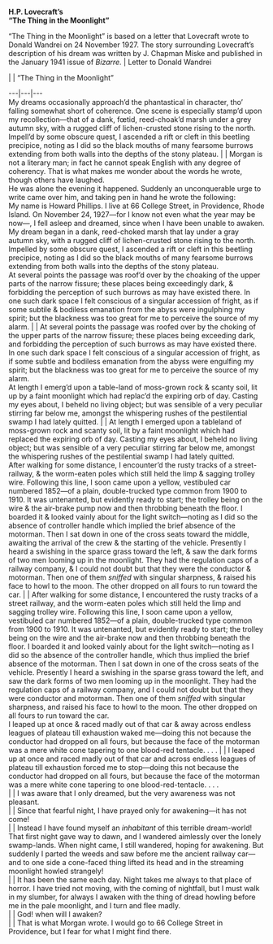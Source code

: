   
**H.P. Lovecraft’s  
“The Thing in the Moonlight”**  

“The Thing in the Moonlight” is based on a letter that Lovecraft wrote to Donald Wandrei on 24 November 1927. The story surrounding Lovecraft’s description of his dream was written by J. Chapman Miske and published in the January 1941 issue of _Bizarre._ | Letter to Donald Wandrei  
  
|  | “The Thing in the Moonlight”  
  
  
---|---|---  
My dreams occasionally approach’d the phantastical in character, tho’ falling somewhat short of coherence. One scene is especially stamp’d upon my recollection—that of a dank, fœtid, reed-choak’d marsh under a grey autumn sky, with a rugged cliff of lichen-crusted stone rising to the north. Impell’d by some obscure quest, I ascended a rift or cleft in this beetling precipice, noting as I did so the black mouths of many fearsome burrows extending from both walls into the depths of the stony plateau. |  | Morgan is not a literary man; in fact he cannot speak English with any degree of coherency. That is what makes me wonder about the words he wrote, though others have laughed.  
He was alone the evening it happened. Suddenly an unconquerable urge to write
came over him, and taking pen in hand he wrote the following:  
My name is Howard Phillips. I live at 66 College Street, in Providence, Rhode
Island. On November 24, 1927—for I know not even what the year may be now—, I
fell asleep and dreamed, since when I have been unable to awaken.  
My dream began in a dank, reed-choked marsh that lay under a gray autumn sky,
with a rugged cliff of lichen-crusted stone rising to the north. Impelled by
some obscure quest, I ascended a rift or cleft in this beetling precipice,
noting as I did so the black mouths of many fearsome burrows extending from
both walls into the depths of the stony plateau.  
At several points the passage was roof’d over by the choaking of the upper parts of the narrow fissure; these places being exceedingly dark, & forbidding the perception of such burrows as may have existed there. In one such dark space I felt conscious of a singular accession of fright, as if some subtile & bodiless emanation from the abyss were ingulphing my spirit; but the blackness was too great for me to perceive the source of my alarm. |  | At several points the passage was roofed over by the choking of the upper parts of the narrow fissure; these places being exceeding dark, and forbidding the perception of such burrows as may have existed there. In one such dark space I felt conscious of a singular accession of fright, as if some subtle and bodiless emanation from the abyss were engulfing my spirit; but the blackness was too great for me to perceive the source of my alarm.  
At length I emerg’d upon a table-land of moss-grown rock & scanty soil, lit up by a faint moonlight which had replac’d the expiring orb of day. Casting my eyes about, I beheld no living object; but was sensible of a very peculiar stirring far below me, amongst the whispering rushes of the pestilential swamp I had lately quitted. |  | At length I emerged upon a tableland of moss-grown rock and scanty soil, lit by a faint moonlight which had replaced the expiring orb of day. Casting my eyes about, I beheld no living object; but was sensible of a very peculiar stirring far below me, amongst the whispering rushes of the pestilential swamp I had lately quitted.  
After walking for some distance, I encounter’d the rusty tracks of a street-railway, & the worm-eaten poles which still held the limp & sagging trolley wire. Following this line, I soon came upon a yellow, vestibuled car numbered 1852—of a plain, double-trucked type common from 1900 to 1910. It was untenanted, but evidently ready to start; the trolley being on the wire & the air-brake pump now and then throbbing beneath the floor. I boarded it & looked vainly about for the light switch—noting as I did so the absence of controller handle which implied the brief absence of the motorman. Then I sat down in one of the cross seats toward the middle, awaiting the arrival of the crew & the starting of the vehicle. Presently I heard a swishing in the sparce grass toward the left, & saw the dark forms of two men looming up in the moonlight. They had the regulation caps of a railway company, & I could not doubt but that they were the conductor & motorman. Then one of them _sniffed_ with singular sharpness, & raised his face to howl to the moon. The other dropped on all fours to run toward the car. |  | After walking for some distance, I encountered the rusty tracks of a street railway, and the worm-eaten poles which still held the limp and sagging trolley wire. Following this line, I soon came upon a yellow, vestibuled car numbered 1852—of a plain, double-trucked type common from 1900 to 1910\. It was untenanted, but evidently ready to start; the trolley being on the wire and the air-brake now and then throbbing beneath the floor. I boarded it and looked vainly about for the light switch—noting as I did so the absence of the controller handle, which thus implied the brief absence of the motorman. Then I sat down in one of the cross seats of the vehicle. Presently I heard a swishing in the sparse grass toward the left, and saw the dark forms of two men looming up in the moonlight. They had the regulation caps of a railway company, and I could not doubt but that they were conductor and motorman. Then one of them _sniffed_ with singular sharpness, and raised his face to howl to the moon. The other dropped on all fours to run toward the car.  
I leaped up at once & raced madly out of that car & away across endless leagues of plateau till exhaustion waked me—doing this not because the conductor had dropped on all fours, but because the face of the motorman was a mere white cone tapering to one blood-red tentacle. . . . |  | I leaped up at once and raced madly out of that car and across endless leagues of plateau till exhaustion forced me to stop—doing this not because the conductor had dropped on all fours, but because the face of the motorman was a mere white cone tapering to one blood-red-tentacle. . . .  
|  | I was aware that I only dreamed, but the very awareness was not pleasant.  
|  | Since that fearful night, I have prayed only for awakening—it has not come!  
|  | Instead I have found myself an _inhabitant_ of this terrible dream-world! That first night gave way to dawn, and I wandered aimlessly over the lonely swamp-lands. When night came, I still wandered, hoping for awakening. But suddenly I parted the weeds and saw before me the ancient railway car—and to one side a cone-faced thing lifted its head and in the streaming moonlight howled strangely!  
|  | It has been the same each day. Night takes me always to that place of horror. I have tried not moving, with the coming of nightfall, but I must walk in my slumber, for always I awaken with the thing of dread howling before me in the pale moonlight, and I turn and flee madly.  
|  | God! when will I awaken?  
|  | That is what Morgan wrote. I would go to 66 College Street in Providence, but I fear for what I might find there.


